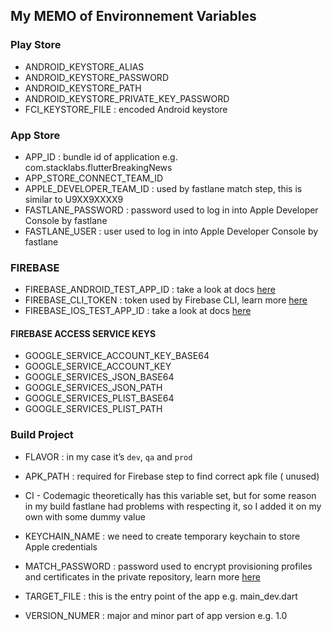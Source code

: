 ## My MEMO of Environnement Variables

### Play Store

- ANDROID_KEYSTORE_ALIAS
- ANDROID_KEYSTORE_PASSWORD
- ANDROID_KEYSTORE_PATH
- ANDROID_KEYSTORE_PRIVATE_KEY_PASSWORD
- FCI_KEYSTORE_FILE : encoded Android keystore

### App Store

- APP_ID : bundle id of application e.g. com.stacklabs.flutterBreakingNews
- APP_STORE_CONNECT_TEAM_ID
- APPLE_DEVELOPER_TEAM_ID : used by fastlane match step, this is similar to U9XX9XXXX9
- FASTLANE_PASSWORD : password used to log in into Apple Developer Console by fastlane
- FASTLANE_USER : user used to log in into Apple Developer Console by fastlane

### FIREBASE

- FIREBASE_ANDROID_TEST_APP_ID : take a look at docs [here](https://firebase.google.com/docs/app-distribution/android/distribute-fastlane)
- FIREBASE_CLI_TOKEN : token used by Firebase CLI, learn more [here](https://firebase.google.com/docs/cli#cli-ci-systems)
- FIREBASE_IOS_TEST_APP_ID : take a look at docs [here](https://firebase.google.com/docs/app-distribution/ios/distribute-fastlane)

#### FIREBASE ACCESS SERVICE KEYS

- GOOGLE_SERVICE_ACCOUNT_KEY_BASE64
- GOOGLE_SERVICE_ACCOUNT_KEY
- GOOGLE_SERVICES_JSON_BASE64
- GOOGLE_SERVICES_JSON_PATH
- GOOGLE_SERVICES_PLIST_BASE64
- GOOGLE_SERVICES_PLIST_PATH


### Build Project

- FLAVOR : in my case it’s `dev`, `qa` and `prod`
- APK_PATH : required for Firebase step to find correct apk file ( unused)

- CI - Codemagic theoretically has this variable set, but for some reason in my build fastlane had problems with respecting it, so I added it on my own with some dummy value
- KEYCHAIN_NAME : we need to create temporary keychain to store Apple credentials
- MATCH_PASSWORD : password used to encrypt provisioning profiles and certificates in the private repository, learn more [here](https://docs.fastlane.tools/actions/match/)
- TARGET_FILE : this is the entry point of the app e.g. main_dev.dart
- VERSION_NUMER : major and minor part of app version e.g. 1.0